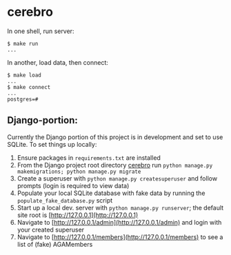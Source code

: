 # cerebro

In one shell, run server:

```
$ make run
...
```

In another, load data, then connect:

```
$ make load
...
$ make connect
...
postgres=#
```

## Django-portion: 

Currently the Django portion of this project is in development and set to use SQLite. To set things up locally: 

1. Ensure packages in `requirements.txt` are installed
2. From the Django project root directory [cerebro](cerebro) run `python manage.py makemigrations; python manage.py migrate`
3. Create a superuser with `python manage.py createsuperuser` and follow prompts (login is required to view data) 
4. Populate your local SQLite database with fake data by running the `populate_fake_database.py` script
5. Start up a local dev. server with `python manage.py runserver`; the default site root is [http://127.0.0.1](http://127.0.0.1)
6. Navigate to [http://127.0.0.1/admin](http://127.0.0.1/admin) and login with your created superuser
7. Navigate to [http://127.0.0.1/members](http://127.0.0.1/members) to see a list of (fake) AGAMembers


